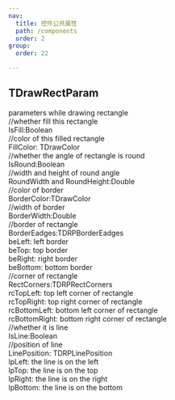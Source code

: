 ```yaml
---
nav:
  title: 控件公共属性
  path: /components
  order: 2
group:
  order: 22

---
```


## TDrawRectParam
parameters while drawing rectangle  
//whether fill this rectangle  
IsFill:Boolean  
//color of this filled rectangle  
FillColor: TDrawColor  
//whether the angle of rectangle is round  
IsRound:Boolean  
//width and height of round angle  
RoundWidth and RoundHeight:Double  
//color of border  
BorderColor:TDrawColor  
//width of border  
BorderWidth:Double  
//border of rectangle  
BorderEadges:TDRPBorderEadges  
      beLeft:   left border  
      beTop:    top border  
      beRight:  right border  
      beBottom:	bottom border  
//corner of rectangle  
RectCorners:TDRPRectCorners  
      rcTopLeft:     top left corner of rectangle  
      rcTopRight:    top right corner of rectangle  
      rcBottomLeft:  bottom left corner of rectangle  
      rcBottomRight: bottom right corner of rectangle  
//whether it is line  
IsLine:Boolean  
//position of line   
LinePosition: TDRPLinePosition  
      lpLeft:	the line is on the left  
      lpTop:	the line is on the top  
      lpRight:  the line is on the right  
      lpBottom: the line is on the bottom  
      